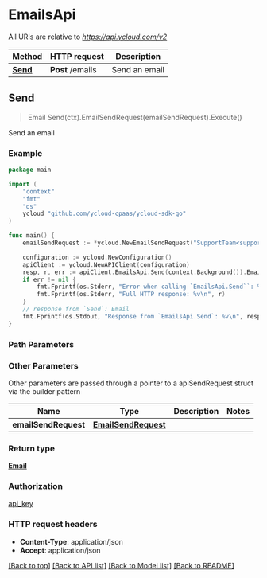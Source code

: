 # EmailsApi

All URIs are relative to *https://api.ycloud.com/v2*

Method | HTTP request | Description
------------- | ------------- | -------------
[**Send**](EmailsApi.md#Send) | **Post** /emails | Send an email



## Send

> Email Send(ctx).EmailSendRequest(emailSendRequest).Execute()

Send an email



### Example

```go
package main

import (
    "context"
    "fmt"
    "os"
    ycloud "github.com/ycloud-cpaas/ycloud-sdk-go"
)

func main() {
    emailSendRequest := *ycloud.NewEmailSendRequest("SupportTeam<support@example.com>", "to1@example.com,Nick<to2@example.com>", "Subject_example", "This is a test message from #nick#.") // EmailSendRequest | 

    configuration := ycloud.NewConfiguration()
    apiClient := ycloud.NewAPIClient(configuration)
    resp, r, err := apiClient.EmailsApi.Send(context.Background()).EmailSendRequest(emailSendRequest).Execute()
    if err != nil {
        fmt.Fprintf(os.Stderr, "Error when calling `EmailsApi.Send``: %v\n", err)
        fmt.Fprintf(os.Stderr, "Full HTTP response: %v\n", r)
    }
    // response from `Send`: Email
    fmt.Fprintf(os.Stdout, "Response from `EmailsApi.Send`: %v\n", resp)
}
```

### Path Parameters



### Other Parameters

Other parameters are passed through a pointer to a apiSendRequest struct via the builder pattern


Name | Type | Description  | Notes
------------- | ------------- | ------------- | -------------
 **emailSendRequest** | [**EmailSendRequest**](EmailSendRequest.md) |  | 

### Return type

[**Email**](Email.md)

### Authorization

[api_key](../README.md#api_key)

### HTTP request headers

- **Content-Type**: application/json
- **Accept**: application/json

[[Back to top]](#) [[Back to API list]](../README.md#documentation-for-api-endpoints)
[[Back to Model list]](../README.md#documentation-for-models)
[[Back to README]](../README.md)
